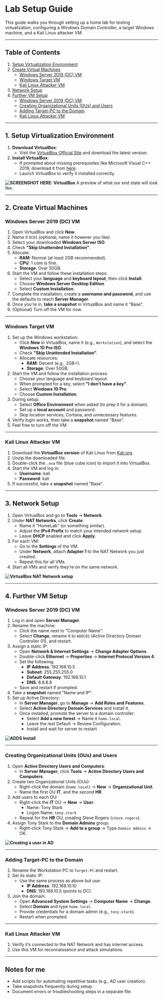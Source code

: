 # Lab Setup Guide

This guide walks you through setting up a home lab for testing virtualization, configuring a Windows Domain Controller, a target Windows machine, and a Kali Linux attacker VM.

---

## Table of Contents
1. [Setup Virtualization Environment](#1-setup-virtualization-environment)
2. [Create Virtual Machines](#2-create-virtual-machines)
   - [Windows Server 2019 (DC) VM](#windows-server-2019-dc-vm)
   - [Windows Target VM](#windows-target-vm)
   - [Kali Linux Attacker VM](#kali-linux-attacker-vm)
3. [Network Setup](#3-network-setup)
4. [Further VM Setup](#4-further-vm-setup)
   - [Windows Server 2019 (DC) VM](#windows-server-2019-dc-vm-1)
   - [Creating Organizational Units (OUs) and Users](#creating-organizational-units-ous-and-users)
   - [Adding Target-PC to the Domain](#adding-target-pc-to-the-domain)
   - [Kali Linux Attacker VM](#kali-linux-attacker-vm-1)

---

## 1. Setup Virtualization Environment
1. **Download VirtualBox**:
   - Visit the [VirtualBox Official Site](https://www.virtualbox.org/) and download the latest version.
2. **Install VirtualBox**:
   - If prompted about missing prerequisites like Microsoft Visual C++ 2019, download it from [here](https://learn.microsoft.com/en-us/cpp/windows/latest-supported-vc-redist?view=msvc-170).
   - Launch VirtualBox to verify it installed correctly.

**![SCREENSHOT HERE: VirtualBox](/screenshots/virtualbox-dashboard.png)**
A preview of what our end state will look like.

---

## 2. Create Virtual Machines

### **Windows Server 2019 (DC) VM**
1. Open VirtualBox and click **New**.
2. Name it `DC01` (optional, name it however you like).
3. Select your downloaded **Windows Server ISO**.
4. Check **"Skip Unattended Installation"**.
5. Allocate:
   - **RAM**: Normal (at least 2GB recommended).
   - **CPU**: 1 core is fine.
   - **Storage**: Over 50GB.
6. Start the VM and follow these installation steps:
   - Select your **language** and **keyboard layout**, then click **Install**.
   - Choose **Windows Server Desktop Edition**.
   - Select **Custom Installation**.
7. Complete the installation, create a **username and password**, and use the defaults to reach **Server Manager**.
8. Once you're in, **take a snapshot** in VirtualBox and name it "Base".
9. (Optional) Turn off the VM for now.

---

### **Windows Target VM**
1. Set up the Windows workstation:
   - Click **New** in VirtualBox, name it (e.g., `Workstation`), and select the **Windows 10 Pro ISO**.
   - Check **"Skip Unattended Installation"**.
   - Allocate resources:
     - **RAM**: Decent (e.g., 2GB+).
     - **Storage**: Over 50GB.
2. Start the VM and follow the installation process:
   - Choose your language and keyboard layout.
   - When prompted for a key, select **"I don’t have a key"**.
   - Select **Windows 10 Pro**.
   - Choose **Custom Installation**.
3. During setup:
   - Select **Office Environment** when asked (to prep it for a domain).
   - Set up a **local account** and password.
   - Skip location services, Cortana, and unnecessary features.
4. Verify login works, then take a **snapshot** named "Base".
5. Feel free to turn off the VM.

---

### **Kali Linux Attacker VM**
1. Download the **VirtualBox version** of Kali Linux from [Kali.org](https://www.kali.org/).
2. Unzip the downloaded file.
3. Double-click the `.ova` file (blue cube icon) to import it into VirtualBox.
4. Start the VM and log in:
   - **Username**: kali  
   - **Password**: kali
5. If successful, take a **snapshot** named "Base".

---

## 3. Network Setup

1. Open VirtualBox and go to **Tools** → **Network**.
2. Under **NAT Networks**, click **Create**.
   - Name it "HomeLab" (or something similar).
   - Adjust the **IPv4 Prefix** to match your intended network setup.
   - Leave **DHCP** enabled and click **Apply**.
3. For each VM:
   - Go to the **Settings** of the VM.
   - Under **Network**, attach **Adapter 1** to the NAT Network you just created.
   - Repeat this for all VMs.
4. Start all VMs and verify they’re on the same network.

**![VirtualBox NAT Network setup](/screenshots/nat-setup.png)**

---

## 4. Further VM Setup

### **Windows Server 2019 (DC) VM**
1. Log in and open **Server Manager**.
2. Rename the machine:
   - Click the name next to "Computer Name".
   - Select **Change**, rename it to `ADDC01` (Active Directory Domain Controller 01), and restart.
3. Assign a static IP:
   - Open **Network & Internet Settings** → **Change Adapter Options**.
   - Double-click **Ethernet** → **Properties** → **Internet Protocol Version 4**.
   - Set the following:
     - **IP Address**: 192.168.10.5
     - **Subnet**: 255.255.255.0
     - **Default Gateway**: 192.168.10.1
     - **DNS**: 8.8.8.8
   - Save and restart if prompted.
4. Take a **snapshot** named "Name and IP".
5. Set up Active Directory:
   - In **Server Manager**, go to **Manage** → **Add Roles and Features**.
   - Select **Active Directory Domain Services** and install it.
   - Once installed, promote the server to a domain controller:
     - Select **Add a new forest** → Name it `home.local`.
     - Leave the rest Default → Review Configuration.
     - Install and wait for server to restart.

**![ADDS Install](/screenshots/adds-install.png)**

---

### **Creating Organizational Units (OUs) and Users**
1. Open **Active Directory Users and Computers**:
   - In **Server Manager**, click **Tools** → **Active Directory Users and Computers**.
2. Create two Organizational Units (OUs):
   - Right-click the domain (`home.local`) → **New** → **Organizational Unit**.
   - Name the first OU **IT**, and the second **HR**.
3. Add users to each OU:
   - Right-click the **IT** OU → **New** → **User**.
     - Name: Tony Stark  
     - Logon Name: `tony.stark`
   - Repeat for the **HR** OU, creating Steve Rogers (`steve.rogers`).
4. Assign Tony Stark to the **Domain Admins** group:
   - Right-click Tony Stark → **Add to a group** → Type `Domain Admins` → OK.

**![Creating a user in AD](/screenshots/tony-stark.png)**

---

### **Adding Target-PC to the Domain**
1. Rename the Workstation PC to `Target-PC` and restart.
2. Set its static IP:
   - Use the same process as above but use:
     - **IP Address**: 192.168.10.10
     - **DNS**: 192.168.10.5 (points to DC).
3. Join the domain:
   - Open **Advanced System Settings** → **Computer Name** → **Change**.
   - Select **Domain** and type `home.local`.
   - Provide credentials for a domain admin (e.g., `tony.stark`).
   - Restart when prompted.

---

### **Kali Linux Attacker VM**
1. Verify it’s connected to the NAT Network and has internet access.
2. Use this VM for reconnaissance and attack simulations.

---

## Notes for me
- Add scripts for automating repetitive tasks (e.g., AD user creation).
- Take snapshots frequently during setup.
- Document errors or troubleshooting steps in a separate file.
